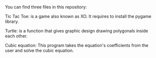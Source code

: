 You can find three files in this repository:

Tic Tac Toe: is a game also known as XO. It requires to install the pygame library.

Turtle: is a function that gives graphic design drawing polygonals inside each other.

Cubic equation: This program takes the equation's coefficients from the user and solve the cubic equation.
